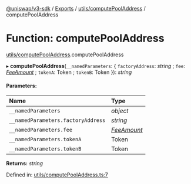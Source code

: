 [@uniswap/v3-sdk](../README.md) / [Exports](../modules.md) / [utils/computePoolAddress](../modules/utils_computepooladdress.md) / computePoolAddress

# Function: computePoolAddress

[utils/computePoolAddress](../modules/utils_computepooladdress.md).computePoolAddress

▸ **computePoolAddress**(`__namedParameters`: { `factoryAddress`: *string* ; `fee`: [*FeeAmount*](../enums/constants.feeamount.md) ; `tokenA`: Token ; `tokenB`: Token  }): *string*

#### Parameters:

| Name | Type |
| :------ | :------ |
| `__namedParameters` | *object* |
| `__namedParameters.factoryAddress` | *string* |
| `__namedParameters.fee` | [*FeeAmount*](../enums/constants.feeamount.md) |
| `__namedParameters.tokenA` | Token |
| `__namedParameters.tokenB` | Token |

**Returns:** *string*

Defined in: [utils/computePoolAddress.ts:7](https://github.com/Uniswap/uniswap-v3-sdk/blob/4a7e393/src/utils/computePoolAddress.ts#L7)
